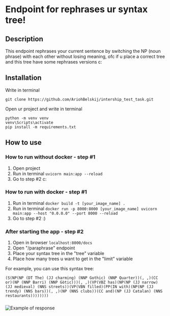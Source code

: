 # Endpoint for rephrases ur syntax tree!

## Description
This endpoint rephrases your current sentence by switching the NP (noun phrase) with each other without losing meaning,
ofc if u place a correct tree and this tree have some rephrases versions c:

## Installation
Write in terminal
```
git clone https://github.com/AriohBelskij/intership_test_task.git
```
Open ur project and write in terminal

``` 
python -m venv venv
venv\Scripts\activate
pip install -m requirements.txt
```

## How to use
### How to run without docker - step #1
1. Open project
2. Run in terminal `uvicorn main:app --reload`
3. Go to step #2 c:

### How to run with docker - step #1
1. Run in terminal `docker build -t [your_image_name] .`
2. Run in terminal `docker run -p 8000:8000 [your_image_name] uvicorn main:app --host "0.0.0.0" --port 8000 --reload`
3. Go to step #2 :)

### After starting the app - step #2
1. Open in browser `localhost:8000/docs`
2. Open "/paraphrase" endpoint
3. Place your syntax tree in the "tree" variable
4. Place how many trees u want to get in the "limit" variable

For example, you can use this syntax tree:

```
(S(NP(NP (DT The) (JJ charming) (NNP Gothic) (NNP Quarter))(, ,)(CC or)(NP (NNP Barri) (NNP Gòtic)))(, ,)(VP(VBZ has)(NP(NP (JJ narrow) (JJ medieval) (NNS streets))(VP(VBN filled)(PP(IN with)(NP(NP (JJ trendy) (NNS bars))(, ,)(NP (NNS clubs))(CC and)(NP (JJ Catalan) (NNS restaurants))))))))
```

### 
![Example of response](https://ibb.co/J3sJzVV)

